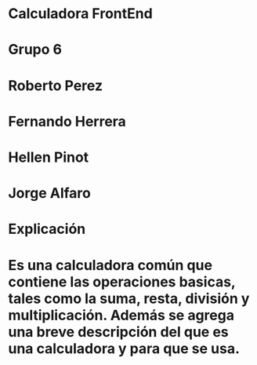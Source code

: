 # Calculadora FrontEnd

# Grupo 6

# Roberto Perez
# Fernando Herrera
# Hellen Pinot
# Jorge Alfaro


# Explicación

# Es una calculadora común que contiene las operaciones basicas, tales como la suma, resta, división y multiplicación. Además se agrega una breve descripción del que es una calculadora y para que se usa.